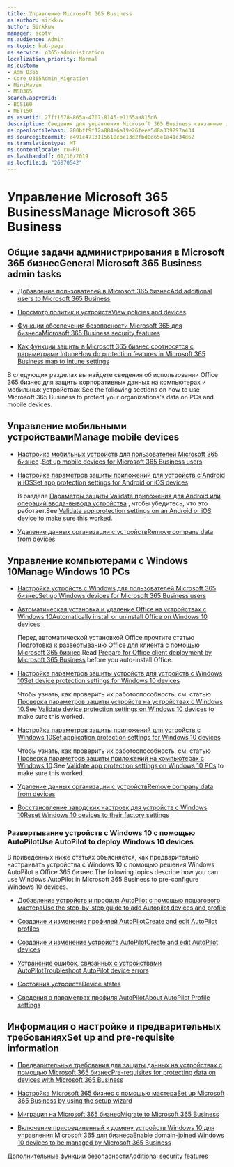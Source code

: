 ```yaml
---
title: Управление Microsoft 365 Business
ms.author: sirkkuw
author: Sirkkuw
manager: scotv
ms.audience: Admin
ms.topic: hub-page
ms.service: o365-administration
localization_priority: Normal
ms.custom:
- Adm_O365
- Core_O365Admin_Migration
- MiniMaven
- MSB365
search.appverid:
- BCS160
- MET150
ms.assetid: 27ff1678-865a-4707-8145-e1155aa815d6
description: Сведения для управления Microsoft 365 Business связанные задачи администрирования, мобильных устройств, Windows 10PCs и многих задач.
ms.openlocfilehash: 280bff9f12a884e6a19e26feea5d8a339297a434
ms.sourcegitcommit: e491c4713115610cbe13d2fbd0d65e1a41c34d62
ms.translationtype: MT
ms.contentlocale: ru-RU
ms.lasthandoff: 01/16/2019
ms.locfileid: "26870542"
---
```

# <a name="manage-microsoft-365-business"></a><span data-ttu-id="f8863-103">Управление Microsoft 365 Business</span><span class="sxs-lookup"><span data-stu-id="f8863-103">Manage Microsoft 365 Business</span></span>

## <a name="general-microsoft-365-business-admin-tasks"></a><span data-ttu-id="f8863-104">Общие задачи администрирования в Microsoft 365 бизнес</span><span class="sxs-lookup"><span data-stu-id="f8863-104">General Microsoft 365 Business admin tasks</span></span>

- [<span data-ttu-id="f8863-105">Добавление пользователей в Microsoft 365 бизнес</span><span class="sxs-lookup"><span data-stu-id="f8863-105">Add additional users to Microsoft 365 Business</span></span>](add-users-m365b.md)
    
- [<span data-ttu-id="f8863-106">Просмотр политик и устройств</span><span class="sxs-lookup"><span data-stu-id="f8863-106">View policies and devices</span></span>](view-policies-and-devices.md)
    
- [<span data-ttu-id="f8863-107">Функции обеспечения безопасности Microsoft 365 для бизнеса</span><span class="sxs-lookup"><span data-stu-id="f8863-107">Microsoft 365 Business security features</span></span>](security-features.md)
    
- [<span data-ttu-id="f8863-108">Как функции защиты в Microsoft 365 бизнес соотносятся с параметрами Intune</span><span class="sxs-lookup"><span data-stu-id="f8863-108">How do protection features in Microsoft 365 Business map to Intune settings</span></span>](map-protection-features-to-intune-settings.md)
    
<span data-ttu-id="f8863-109">В следующих разделах вы найдете сведения об использовании Office 365 бизнес для защиты корпоративных данных на компьютерах и мобильных устройствах.</span><span class="sxs-lookup"><span data-stu-id="f8863-109">See the following sections on how to use Microsoft 365 Business to protect your organizations's data on PCs and mobile devices.</span></span>
  
## <a name="manage-mobile-devices"></a><span data-ttu-id="f8863-110">Управление мобильными устройствами</span><span class="sxs-lookup"><span data-stu-id="f8863-110">Manage mobile devices</span></span>

- <span data-ttu-id="f8863-111">[Настройка мобильных устройств для пользователей Microsoft 365 бизнес](set-up-mobile-devices.md) .</span><span class="sxs-lookup"><span data-stu-id="f8863-111">[Set up mobile devices for Microsoft 365 Business users](set-up-mobile-devices.md)</span></span>
    
- [<span data-ttu-id="f8863-112">Настройка параметров защиты приложений для устройств с Android и iOS</span><span class="sxs-lookup"><span data-stu-id="f8863-112">Set app protection settings for Android or iOS devices</span></span>](app-protection-settings-for-android-and-ios.md)
    
    <span data-ttu-id="f8863-113">В разделе [Параметры защиты Validate приложения для Android или операций ввода-вывода устройства](validate-settings-on-android-or-ios.md) , чтобы убедитесь, что это работает.</span><span class="sxs-lookup"><span data-stu-id="f8863-113">See [Validate app protection settings on an Android or iOS device](validate-settings-on-android-or-ios.md) to make sure this worked.</span></span> 
    
- [<span data-ttu-id="f8863-114">Удаление данных организации с устройств</span><span class="sxs-lookup"><span data-stu-id="f8863-114">Remove company data from devices</span></span>](remove-company-data.md)
    
## <a name="manage-windows-10-pcs"></a><span data-ttu-id="f8863-115">Управление компьютерами с Windows 10</span><span class="sxs-lookup"><span data-stu-id="f8863-115">Manage Windows 10 PCs</span></span>

- [<span data-ttu-id="f8863-116">Настройка устройств с Windows для пользователей Microsoft 365 бизнес</span><span class="sxs-lookup"><span data-stu-id="f8863-116">Set up Windows devices for Microsoft 365 Business users</span></span>](set-up-windows-devices.md)
    
- [<span data-ttu-id="f8863-117">Автоматическая установка и удаление Office на устройствах с Windows 10</span><span class="sxs-lookup"><span data-stu-id="f8863-117">Automatically install or uninstall Office on Windows 10 devices</span></span>](auto-install-or-uninstall-office.md)
    
    <span data-ttu-id="f8863-118">Перед автоматической установкой Office прочтите статью [Подготовка к развертыванию Office для клиента с помощью Microsoft 365 бизнес](prepare-for-office-client-deployment.md).</span><span class="sxs-lookup"><span data-stu-id="f8863-118">Read [Prepare for Office client deployment by Microsoft 365 Business](prepare-for-office-client-deployment.md) before you auto-install Office.</span></span> 
    
- [<span data-ttu-id="f8863-119">Настройка параметров защиты устройств для устройств с Windows 10</span><span class="sxs-lookup"><span data-stu-id="f8863-119">Set device protection settings for Windows 10 devices</span></span>](protection-settings-for-windows-10-pcs.md)
    
    <span data-ttu-id="f8863-120">Чтобы узнать, как проверить их работоспособность, см. статью [Проверка параметров защиты устройств на устройствах с Windows 10](validate-settings-on-windows-10-pcs.md).</span><span class="sxs-lookup"><span data-stu-id="f8863-120">See [Validate device protection settings on Windows 10 devices](validate-settings-on-windows-10-pcs.md) to make sure this worked.</span></span> 
    
- [<span data-ttu-id="f8863-121">Настройка параметров защиты приложений для устройств с Windows 10</span><span class="sxs-lookup"><span data-stu-id="f8863-121">Set application protection settings for Windows 10 devices</span></span>](protection-settings-for-windows-10-devices.md)
    
    <span data-ttu-id="f8863-122">Чтобы узнать, как проверить их работоспособность, см. статью [Проверка параметров защиты приложений на компьютерах с Windows 10](validate-protection-settings-on-windows-10-pcs.md).</span><span class="sxs-lookup"><span data-stu-id="f8863-122">See [Validate app protection settings on Windows 10 PCs](validate-protection-settings-on-windows-10-pcs.md) to make sure this worked.</span></span> 
    
- [<span data-ttu-id="f8863-123">Удаление данных организации с устройств</span><span class="sxs-lookup"><span data-stu-id="f8863-123">Remove company data from devices</span></span>](remove-company-data.md)
    
- [<span data-ttu-id="f8863-124">Восстановление заводских настроек для устройств с Windows 10</span><span class="sxs-lookup"><span data-stu-id="f8863-124">Reset Windows 10 devices to their factory settings</span></span>](reset-devices-to-factory-settings.md)
    
### <a name="use-autopilot-to-deploy-windows-10-devices"></a><span data-ttu-id="f8863-125">Развертывание устройств с Windows 10 с помощью AutoPilot</span><span class="sxs-lookup"><span data-stu-id="f8863-125">Use AutoPilot to deploy Windows 10 devices</span></span>

<span data-ttu-id="f8863-126">В приведенных ниже статьях объясняется, как предварительно настраивать устройства с Windows 10 с помощью решения Windows AutoPilot в Office 365 бизнес.</span><span class="sxs-lookup"><span data-stu-id="f8863-126">The following topics describe how you can use Windows AutoPilot in Microsoft 365 Business to pre-configure Windows 10 devices.</span></span>
  
- [<span data-ttu-id="f8863-127">Добавление устройств и профиля AutoPilot с помощью пошагового мастера</span><span class="sxs-lookup"><span data-stu-id="f8863-127">Use the step-by-step guide to add Autopilot devices and profile</span></span>](add-autopilot-devices-and-profile.md)
    
- [<span data-ttu-id="f8863-128">Создание и изменение профилей AutoPilot</span><span class="sxs-lookup"><span data-stu-id="f8863-128">Create and edit AutoPilot profiles</span></span>](create-and-edit-autopilot-profiles.md)
    
- [<span data-ttu-id="f8863-129">Создание и изменение устройств AutoPilot</span><span class="sxs-lookup"><span data-stu-id="f8863-129">Create and edit AutoPilot devices</span></span>](create-and-edit-autopilot-devices.md)
    
- [<span data-ttu-id="f8863-130">Устранение ошибок, связанных с устройствами AutoPilot</span><span class="sxs-lookup"><span data-stu-id="f8863-130">Troubleshoot AutoPilot device errors</span></span>](troubleshoot-autopilot-errors.md)
    
- [<span data-ttu-id="f8863-131">Состояния устройств</span><span class="sxs-lookup"><span data-stu-id="f8863-131">Device states</span></span>](device-states.md)
    
- [<span data-ttu-id="f8863-132">Сведения о параметрах профиля AutoPilot</span><span class="sxs-lookup"><span data-stu-id="f8863-132">About AutoPilot Profile settings</span></span>](autopilot-profile-settings.md)
    
## <a name="set-up-and-pre-requisite-information"></a><span data-ttu-id="f8863-133">Информация о настройке и предварительных требованиях</span><span class="sxs-lookup"><span data-stu-id="f8863-133">Set up and pre-requisite information</span></span>

- [<span data-ttu-id="f8863-134">Предварительные требования для защиты данных на устройствах с помощью Microsoft 365 бизнес</span><span class="sxs-lookup"><span data-stu-id="f8863-134">Pre-requisites for protecting data on devices with Microsoft 365 Business</span></span>](pre-requisites-for-data-protection.md)
    
- [<span data-ttu-id="f8863-135">Настройка Microsoft 365 бизнес с помощью мастера</span><span class="sxs-lookup"><span data-stu-id="f8863-135">Set up Microsoft 365 Business by using the setup wizard</span></span>](set-up.md)
    
- [<span data-ttu-id="f8863-136">Миграция на Microsoft 365 бизнес</span><span class="sxs-lookup"><span data-stu-id="f8863-136">Migrate to Microsoft 365 Business</span></span>](migrate-to-microsoft-365-business.md)
    
- [<span data-ttu-id="f8863-137">Включение присоединенный к домену устройств Windows 10 для управления Microsoft 365 для бизнеса</span><span class="sxs-lookup"><span data-stu-id="f8863-137">Enable domain-joined Windows 10 devices to be managed by Microsoft 365 Business</span></span>](manage-windows-devices.md)
    
[<span data-ttu-id="f8863-138">Дополнительные функции безопасности</span><span class="sxs-lookup"><span data-stu-id="f8863-138">Additional security features</span></span>](security-features.md#additional-security-features)
    

  

